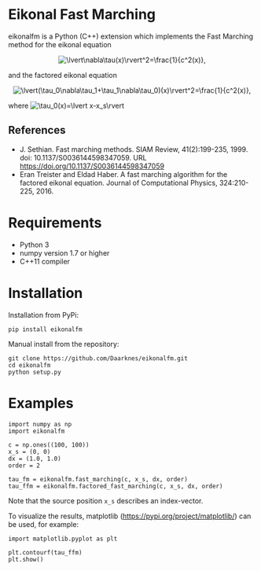 # Eikonal Fast Marching

eikonalfm is a Python (C++) extension which implements the Fast Marching method for the eikonal equation  
<p align="center"><img src="https://latex.codecogs.com/svg.latex?\lvert\nabla\tau(x)\rvert^2=\frac{1}{c^2(x)}," title="\lvert\nabla\tau(x)\rvert^2=\frac{1}{c^2(x)}," /></p>  
and the factored eikonal equation  
<p align="center"><img src="https://latex.codecogs.com/svg.latex?\lvert(\tau_0\nabla\tau_1&plus;\tau_1\nabla\tau_0)(x)\rvert^2=\frac{1}{c^2(x)}," title="\lvert(\tau_0\nabla\tau_1+\tau_1\nabla\tau_0)(x)\rvert^2=\frac{1}{c^2(x)}," /></p>  
where <img src="https://latex.codecogs.com/svg.latex?\inline&space;\tau_0(x)=\lvert&space;x-x_s\rvert." title="\tau_0(x)=\lvert x-x_s\rvert" />

## References
- J. Sethian. Fast marching methods. SIAM Review, 41(2):199-235, 1999. doi: 10.1137/S0036144598347059. URL https://doi.org/10.1137/S0036144598347059
- Eran Treister and Eldad Haber. A fast marching algorithm for the factored eikonal equation. Journal of Computational Physics, 324:210-225, 2016.


# Requirements

- Python 3
- numpy version 1.7 or higher
- C++11 compiler


# Installation

Installation from PyPi:  
```
pip install eikonalfm
```

Manual install from the repository:  
```
git clone https://github.com/Daarknes/eikonalfm.git
cd eikonalfm
python setup.py
```


# Examples

```
import numpy as np
import eikonalfm

c = np.ones((100, 100))
x_s = (0, 0)
dx = (1.0, 1.0)
order = 2

tau_fm = eikonalfm.fast_marching(c, x_s, dx, order)
tau_ffm = eikonalfm.factored_fast_marching(c, x_s, dx, order)
```

Note that the source position `x_s` describes an index-vector.

To visualize the results, matplotlib (https://pypi.org/project/matplotlib/) can be used, for example:  
```
import matplotlib.pyplot as plt

plt.contourf(tau_ffm)
plt.show()
```
